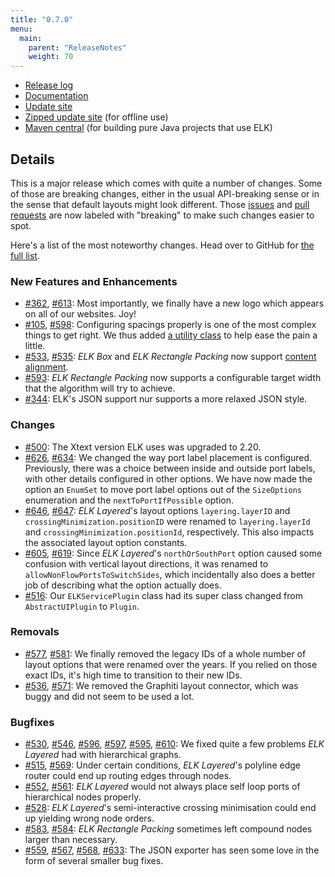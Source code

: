```yaml
---
title: "0.7.0"
menu:
  main:
    parent: "ReleaseNotes"
    weight: 70
---
```


* [Release log](https://projects.eclipse.org/projects/modeling.elk/releases/0.7.0)
* [Documentation](https://download.eclipse.org/elk/updates/releases/0.6.1/elk-0.7.0-docs.zip)
* [Update site](https://download.eclipse.org/elk/updates/releases/0.7.0/)
* [Zipped update site](https://download.eclipse.org/elk/updates/releases/0.7.0/elk-0.7.0.zip) (for offline use)
* [Maven central](https://repo.maven.apache.org/maven2/org/eclipse/elk/) (for building pure Java projects that use ELK)



## Details

This is a major release which comes with quite a number of changes. Some of those are breaking changes, either in the usual API-breaking sense or in the sense that default layouts might look different. Those [issues](https://github.com/eclipse/elk/issues?q=is%3Aissue+is%3Aclosed+milestone%3A%22Release+0.7.0%22+label%3Abreaking) and [pull requests](https://github.com/eclipse/elk/pulls?q=is%3Apr+is%3Aclosed+milestone%3A%22Release+0.7.0%22+label%3Abreaking) are now labeled with "breaking" to make such changes easier to spot.

Here's a list of the most noteworthy changes. Head over to GitHub for [the full list](https://github.com/eclipse/elk/milestone/12?closed=1).


### New Features and Enhancements

* [#362](https://github.com/eclipse/elk/issues/362), [#613](https://github.com/eclipse/elk/pull/613): Most importantly, we finally have a new logo which appears on all of our websites. Joy!
* [#105](https://github.com/eclipse/elk/issues/105), [#598](https://github.com/eclipse/elk/pull/598): Configuring spacings properly is one of the most complex things to get right. We thus added [a utility class](https://github.com/eclipse/elk/blob/master/plugins/org.eclipse.elk.core/src/org/eclipse/elk/core/util/ElkSpacings.java) to help ease the pain a little.
* [#533](https://github.com/eclipse/elk/issues/533), [#535](https://github.com/eclipse/elk/pull/535): _ELK Box_ and _ELK Rectangle Packing_ now support [content alignment](https://www.eclipse.org/elk/reference/options/org-eclipse-elk-contentalignment.html).
* [#593](https://github.com/eclipse/elk/pull/593): _ELK Rectangle Packing_ now supports a configurable target width that the algorithm will try to achieve.
* [#344](https://github.com/eclipse/elk/issues/344): ELK's JSON support nur supports a more relaxed JSON style.


### Changes

* [#500](https://github.com/eclipse/elk/issues/500): The Xtext version ELK uses was upgraded to 2.20.
* [#626](https://github.com/eclipse/elk/issues/626), [#634](https://github.com/eclipse/elk/pull/634): We changed the way port label placement is configured. Previously, there was a choice between inside and outside port labels, with other details configured in other options. We have now made the option an `EnumSet` to move port label options out of the `SizeOptions` enumeration and the `nextToPortIfPossible` option.
* [#646](https://github.com/eclipse/elk/issues/646), [#647](https://github.com/eclipse/elk/pull/647): _ELK Layered_'s layout options `layering.layerID` and `crossingMinimization.positionID` were renamed to `layering.layerId` and `crossingMinimization.positionId`, respectively. This also impacts the associated layout option constants.
* [#605](https://github.com/eclipse/elk/issues/605), [#619](https://github.com/eclipse/elk/pull/619): Since _ELK Layered_'s `northOrSouthPort` option caused some confusion with vertical layout directions, it was renamed to `allowNonFlowPortsToSwitchSides`, which incidentally also does a better job of describing what the option actually does.
* [#516](https://github.com/eclipse/elk/pull/516): Our `ELKServicePlugin` class had its super class changed from `AbstractUIPlugin` to `Plugin`.


### Removals

* [#577](https://github.com/eclipse/elk/issues/577), [#581](https://github.com/eclipse/elk/pull/581): We finally removed the legacy IDs of a whole number of layout options that were renamed over the years. If you relied on those exact IDs, it's high time to transition to their new IDs.
* [#536](https://github.com/eclipse/elk/issues/536), [#571](https://github.com/eclipse/elk/pull/571): We removed the Graphiti layout connector, which was buggy and did not seem to be used a lot.


### Bugfixes

* [#530](https://github.com/eclipse/elk/issues/530), [#546](https://github.com/eclipse/elk/issues/546), [#596](https://github.com/eclipse/elk/issues/596), [#597](https://github.com/eclipse/elk/pull/597), [#595](https://github.com/eclipse/elk/pull/595), [#610](https://github.com/eclipse/elk/pull/610): We fixed quite a few problems _ELK Layered_ had with hierarchical graphs.
* [#515](https://github.com/eclipse/elk/issues/515), [#569](https://github.com/eclipse/elk/pull/569): Under certain conditions, _ELK Layered_'s polyline edge router could end up routing edges through nodes.
* [#552](https://github.com/eclipse/elk/issues/552), [#561](https://github.com/eclipse/elk/pull/561): _ELK Layered_ would not always place self loop ports of hierarchical nodes properly.
* [#528](https://github.com/eclipse/elk/issues/528): _ELK Layered_'s semi-interactive crossing minimisation could end up yielding wrong node orders.
* [#583](https://github.com/eclipse/elk/issues/583), [#584](https://github.com/eclipse/elk/pull/584): _ELK Rectangle Packing_ sometimes left compound nodes larger than necessary.
* [#559](https://github.com/eclipse/elk/issues/559), [#567](https://github.com/eclipse/elk/issues/567), [#568](https://github.com/eclipse/elk/pull/568), [#633](https://github.com/eclipse/elk/pull/633): The JSON exporter has seen some love in the form of several smaller bug fixes.
